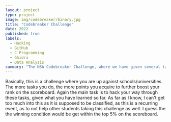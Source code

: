 ```yaml
---
layout: project
type: project
image: img/codebreaker/binary.jpg
title: "Codebreaker Challenge"
date: 2022
published: true
labels:
  - Hacking
  - GitHub
  - C Programming
  - Ghidra
  - Data Analysis
summary: "The NSA Codebreaker Challenge, where we have given several tasks to do, which involve hacking."
---
```


Basically, this is a challenge where you are up against schools/universities. The more tasks you do, the more points you acquire to further boost your rank on the scoreboard. Again the main task is to hack your way through these tasks, given what you have learned so far. As far as I know, I can't get too much into this as it is supposed to be classified, as this is a recurring event, as to not help other students taking this challenge as well. I guess the the winning condition would be get within the top 5% on the scoreboard.
